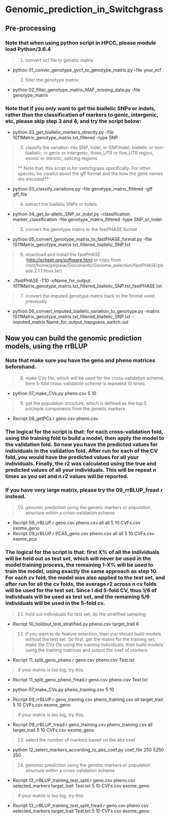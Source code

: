 # Genomic_prediction_in_Switchgrass

## Pre-processing
### Note that when using python script in HPCC, please module load Python/3.6.4

> 1. convert vcf file to genetic matrix
 - python 01_conver_genotype_gvcf_to_genotype_matrix.py -file your_vcf
 
> 2. filter the genotype matrix
 - python 02_filter_genotype_matrix_MAF_missing_data.py -file genotype_matrix
 
### Note that if you only want to get the biallelic SNPs or indels, rather than the classification of markers to genic, intergenic, etc, please skip step 3 and 4, and try the script below:
 - python 03_get_biallelic_markers_directly.py -file 1011Matrix_genotype_matrix.txt_filtered -type SNP

> 3. classify the variation into SNP, indel, or SNP/indel; biallelic or non-biallelic; in genic or intergenic, three_UTR or five_UTR region, exonic or intronic, splicing regions

> ** Note that, this script is for switchgrass specifically. For other species, be careful about the gff format and the how the gene names are encoded**

 - python 03_classify_variations.py -file genotype_matrix_filtered -gff gff_file

> 4. extract the biallelic SNPs or indels
 - python 04_get_bi-allelic_SNP_or_indel.py -classification marker_classification -file genotype_matrix_filtered -type SNP_or_indel

 
> 5. convert the genotype matrix to the fastPHASE format
 - python 05_convert_genotype_matrix_to_fastPHASE_format.py -file 1011Matrix_genotype_matrix.txt_filtered_biallelic_SNP.txt
 
> 6. download and install the fastPHASE (http://scheet.org/software.html or copy from /mnt/home/peipeiw/Documents/Genome_selection/fastPHASE/phase.2.1.1.linux.tar)
 - ./fastPHASE -T10 -oName_for_output 1011Matrix_genotype_matrix.txt_filtered_biallelic_SNP.txt_fastPHASE.txt

> 7. convert the imputed genotype matrix back to the format used previously
 - python 06_convert_imputed_biallelic_variation_to_genotype.py -matrix 1011Matrix_genotype_matrix.txt_filtered_biallelic_SNP.txt -imputed_matrix Name_for_output_hapguess_switch.out
 
 
## Now you can build the genomic prediction models, using the rrBLUP
### Note that make sure you have the geno and pheno matrices beforehand.
> 8. make CVs file, which will be used for the cross-validation scheme, here 5-fold cross-validation scheme is repeated 10 times
 - python 07_make_CVs.py pheno.csv 5 10

> 9. get the population structure, which is defined as the top 5 pricinple components from the genetic markers
 - Rscript 08_getPCs.r geno.csv pheno.csv

### The logical for the script is that: for each cross-validation fold, using the training fold to build a model, then apply the model to the validation fold. So now you have the predicted values for individuals in the  validation fold. After run for each of the CV fold, you would have the predicted values for all your individuals. Finally, the r2 was calculated using the true and predicted values of all your individuals. This will be repeat n times as you set and n r2 values will be reported.
### If you have very large matrix, please try the 09_rrBLUP_fread.r instead.
> 10. genomic prediction using the genetic markers or population structure within a cross-validation scheme
 - Rscript 09_rrBLUP.r geno.csv pheno.csv all all 5 10 CVFs.csv exome_geno
 - Rscript 09_rrBLUP.r PCA5_geno.csv pheno.csv all all 5 10 CVFs.csv exome_pca

### The logical for the script is that: first X% of all the individuals will be held out as test set, which will never be used in the model training process, the remaining 1-X% will be used to train the model, using exactly the same approach as step 10. For each cv fold, the model was also applied to the test set, and after run for all the cv folds, the average r2 across n cv folds will be used for the test set. Since I did 5-fold CV, thus 1/6 of individuals will be used as test set, and the remaining 5/6 individuals will be used in the  5-fold cv.
> 11. hold out individuals for test set, do the stratified sampling
 - Rscript 10_holdout_test_stratified.py pheno.csv target_trait 6

> 12. if you want to do feature selection, then you should build models without the test set. So first, get the matrix for the training set, make the CVs file using the training individuals, then build models using the training matrices and output the coef of markers
 - Rscript 11_split_geno_pheno.r geno.csv pheno.csv Test.txt
> if your matrix is too big, try this:
 - Rscript 11_split_geno_pheno_fread.r geno.csv pheno.csv Test.txt
 
 - python 07_make_CVs.py pheno_training.csv 5 10
 - Rscript 09_rrBLUP.r geno_training.csv pheno_training.csv all target_trait 5 10 CVFs.csv exome_geno
> if your matrix is too big, try this:
 - Rscript 09_rrBLUP_fread.r geno_training.csv pheno_training.csv all target_trait 5 10 CVFs.csv exome_geno

> 13. select the number of markers based on the abs coef
 - python 12_select_markers_according_to_abs_coef.py coef_file 250 5250 250

> 14. genomic prediction using the genetic markers or population structure within a cross-validation scheme
 - Rscript 13_rrBLUP_training_test_split.r geno.csv pheno.csv selected_markers target_trait Test.txt 5 10 CVFs.csv exome_geno
> if your matrix is too big, try this:
 - Rscript 13_rrBLUP_training_test_split_fread.r geno.csv pheno.csv selected_markers target_trait Test.txt 5 10 CVFs.csv exome_geno

